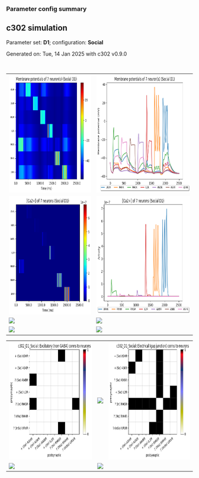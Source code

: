 ### Parameter config summary 
<h2>c302 simulation</h2>
<p>Parameter set: <b>D1</b>; configuration: <b>Social</b></p>
<p>Generated on: Tue, 14 Jan 2025 with c302 v0.9.0</p><br/>
<table>

<tr>
  <td><a href="images/neurons_D1_Social.png"><img alt=" " src="images/neurons_D1_Social.png" height="320"/></a></td>
  <td><a href="images/traces_neuron_Social_D1.png"><img alt=" " src="images/traces_neuron_Social_D1.png" height="320"/></a></td>
</tr>

<tr>
  <td><a href="images/neuron_activity_D1_Social.png"><img alt=" " src="images/neuron_activity_D1_Social.png" height="320"/></a></td>
  <td><a href="images/traces_neuron_activity_Social_D1.png"><img alt=" " src="images/traces_neuron_activity_Social_D1.png" height="320"/></a></td>
</tr>

<tr>
  <td><a href="images/muscles_D1_Social.png"><img alt=" " src="images/muscles_D1_Social.png" height="320"/></a></td>
  <td><a href="images/traces_muscles_Social_D1.png"><img alt=" " src="images/traces_muscles_Social_D1.png" height="320"/></a></td>
</tr>

<tr>
  <td><a href="images/muscle_activity_D1_Social.png"><img alt=" " src="images/muscle_activity_D1_Social.png" height="320"/></a></td>
  <td><a href="images/traces_muscles_activity_Social_D1.png"><img alt=" " src="images/traces_muscles_activity_Social_D1.png" height="320"/></a></td>
</tr>
</table>
<table>

<tr><td><a href="images/c302_D1_Social_exc_to_neurons.png"><img alt=" " src="images/c302_D1_Social_exc_to_neurons.png" height="320"/></a></td>

  <td><a href="images/c302_D1_Social_inh_to_neurons.png"><img alt=" " src="images/c302_D1_Social_inh_to_neurons.png" height="320"/></a></td>

  <td><a href="images/c302_D1_Social_elec_neurons_neurons.png"><img alt=" " src="images/c302_D1_Social_elec_neurons_neurons.png" height="320"/></a></td></tr>

<tr><td><a href="images/c302_D1_Social_exc_to_muscles.png"><img alt=" " src="images/c302_D1_Social_exc_to_muscles.png" height="320"/></a></td>

  <td><a href="images/c302_D1_Social_inh_to_muscles.png"><img alt=" " src="images/c302_D1_Social_inh_to_muscles.png" height="320"/></a></td></tr>
</table>
